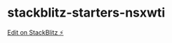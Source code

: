 # stackblitz-starters-nsxwti

[Edit on StackBlitz ⚡️](https://stackblitz.com/edit/stackblitz-starters-nsxwti)